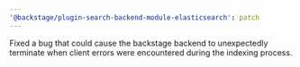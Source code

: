 ```yaml
---
'@backstage/plugin-search-backend-module-elasticsearch': patch
---
```


Fixed a bug that could cause the backstage backend to unexpectedly terminate when client errors were encountered during the indexing process.
